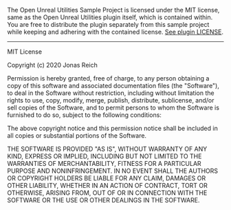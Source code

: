 
The Open Unreal Utilities Sample Project is licensed under the MIT license, same as the Open Unreal Utilities plugin itself, which is contained within.
You are free to distribute the plugin separately from this sample project while keeping and adhering with the contained license.
[See plugin LICENSE](SampleProject/Plugins/OpenUnrealUtilities/LICENSE.md).

----

MIT License

Copyright (c) 2020 Jonas Reich

Permission is hereby granted, free of charge, to any person obtaining a copy
of this software and associated documentation files (the "Software"), to deal
in the Software without restriction, including without limitation the rights
to use, copy, modify, merge, publish, distribute, sublicense, and/or sell
copies of the Software, and to permit persons to whom the Software is
furnished to do so, subject to the following conditions:

The above copyright notice and this permission notice shall be included in all
copies or substantial portions of the Software.

THE SOFTWARE IS PROVIDED "AS IS", WITHOUT WARRANTY OF ANY KIND, EXPRESS OR
IMPLIED, INCLUDING BUT NOT LIMITED TO THE WARRANTIES OF MERCHANTABILITY,
FITNESS FOR A PARTICULAR PURPOSE AND NONINFRINGEMENT. IN NO EVENT SHALL THE
AUTHORS OR COPYRIGHT HOLDERS BE LIABLE FOR ANY CLAIM, DAMAGES OR OTHER
LIABILITY, WHETHER IN AN ACTION OF CONTRACT, TORT OR OTHERWISE, ARISING FROM,
OUT OF OR IN CONNECTION WITH THE SOFTWARE OR THE USE OR OTHER DEALINGS IN THE
SOFTWARE.
